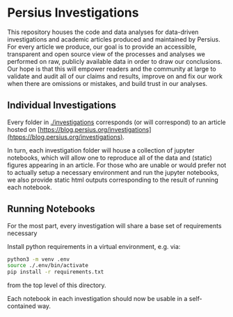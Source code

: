 # Persius Investigations

This repository houses the code and data analyses for data-driven investigations and academic articles produced and maintained
by Persius. For every article we produce, our goal is to provide an accessible, transparent and open source view of the processes
and analyses we performed on raw, publicly available data in order to draw our conclusions. Our hope is that this will empower
readers and the community at large to validate and audit all of our claims and results, improve on and fix our work when there
are omissions or mistakes, and build trust in our analyses.


## Individual Investigations

Every folder in [./investigations](./investigations) corresponds (or will correspond) to an article hosted on [https://blog.persius.org/investigations](htpps://blog.persius.org/investigations).

In turn, each investigation folder will house a collection of jupyter notebooks, which will allow one to reproduce all of the data and (static) figures appearing in an article.
For those who are unable or would prefer not to actually setup a necessary environment and run the jupyter notebooks, we also provide static html outputs corresponding to the
result of running each notebook.

## Running Notebooks

For the most part, every investigation will share a base set of requirements necessary

Install python requirements in a virtual environment, e.g. via:

```bash
python3 -m venv .env
source ./.env/bin/activate
pip install -r requirements.txt
```

from the top level of this directory.

Each notebook in each investigation should now be usable in a self-contained way.
